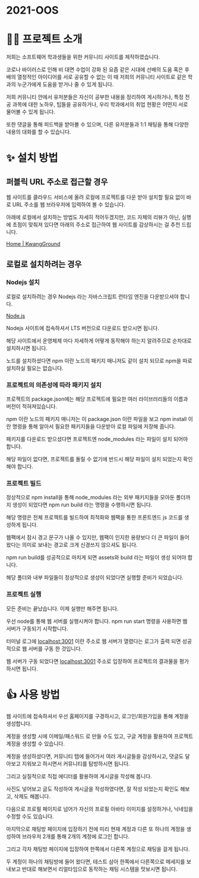 # 2021-OOS

# 🙋‍♂️ 프로젝트 소개

저희는 소프트웨어 학과생들을 위한 커뮤니티 사이트를 제작하였습니다.

코로나 바이러스로 인해 비 대면 수업이 강화 된 요즘 같은 시대에 선배의 도움 혹은 후배의 열정적인 아이디어를 서로 공유할 수 없는 이 때 저희의 커뮤니티 사이트로 같은 학과의 누군가에게 도움을 받거나 줄 수 있게 됩니다.

저희 커뮤니티 안에서 유저분들은 자신이 공부한 내용을 정리하여 게시하거나, 특정 전공 과목에 대한 노하우, 팁들을 공유하거나, 우리 학과에서의 취업 현황은 어떤지 서로 물어볼 수 있게 됩니다.

또한 댓글을 통해 피드백을 받아볼 수 있으며, 다른 유저분들과 1:1 채팅을 통해 다양한 내용의 대화를 할 수 있습니다.

# ✨ 설치 방법

## 퍼블릭 URL 주소로 접근할 경우

웹 사이트를 클라우드 서비스에 올려 로컬에 프로젝트를 다운 받아 설치할 필요 없이 바로 URL 주소를 웹 브라우저에 입력하여 볼 수 있습니다.

아래에 로컬에서 설치하는 방법도 자세히 적어두겠지만, 코드 자체의 리뷰가 아닌, 실행에 초점이 맞춰져 있다면 아래의 주소로 접근하여 웹 사이트를 감상하시는 걸 추천 드립니다.

[Home | KwangGround](https://kwanground.herokuapp.com/)

## 로컬로 설치하려는 경우

### Nodejs 설치

로컬로 설치하려는 경우 Nodejs 라는 자바스크립트 런타임 엔진을 다운받으셔야 합니다.

[Node.js](https://nodejs.org/ko/)

Nodejs 사이트에 접속하셔서 LTS 버전으로 다운로드 받으시면 됩니다.

해당 사이트에서 운영체제 마다 자세하게 어떻게 동작해야 하는지 알려주므로 순차대로 설치하시면 됩니다.

노드를 설치하셨다면 npm 이란 노드의 패키지 매니저도 같이 설치 되므로 npm을 따로 설치하실 필요는 없습니다.

### 프로젝트의 의존성에 따라 패키지 설치

프로젝트의 package.json에는 해당 프로젝트에 필요한 여러 라이브러리들의 이름과 버전이 적혀져있습니다.

npm 이란 노드의 패키지 매니저는 이 package.json 이란 파일을 보고 npm install 이란 명령을 통해 알아서 필요한 패키지들을 다운받아 로컬 파일에 저장해 줍니다.

패키지를 다운로드 받으셨다면 프로젝트엔 node_modules 라는 파일이 설치 되어야 합니다.

해당 파일이 없다면, 프로젝트를 돌릴 수 없기에 반드시 해당 파일이 설치 되었는지 확인해야 합니다.

### 프로젝트 빌드

정상적으로 npm install을 통해 node_modules 라는 외부 패키지들을 모아둔 폴더까지 생성이 되었다면 npm run build 라는 명령을 수행하시면 됩니다.

해당 명령은 전체 프로젝트를 빌드하여 최적화와 웹팩을 통한 프론트엔드 js 코드를 생성하게 됩니다.

웹팩에서 잠시 경고 문구가 나올 수 있지만, 웹팩이 인지한 용량보다 더 큰 파일이 들어왔다는 의미로 보내는 경고로 크게 신경쓰지 않으셔도 됩니다.

npm run build를 성공적으로 마치게 되면 assets와 build 라는 파일이 생성 되어야 합니다.

해당 폴더와 내부 파일들이 정상적으로 생성이 되었다면 실행할 준비가 되었습니다.

### 프로젝트 실행

모든 준비는 끝났습니다. 이제 실행만 해주면 됩니다.

우선 node를 통해 웹 서버를 실행시켜야 합니다. npm run start 명령을 사용하면 웹 서버가 구동되기 시작합니다.

터미널 로그에 [localhost:3001](http://localhost:3001) 이란 주소로 웹 서버가 열렸다는 로그가 출력 되면 성공적으로 웹 서버를 구동 한 것입니다.

웹 서버가 구동 되었다면 [localhost:3001](http://localhost:3001) 주소로 입장하여 프로젝트의 결과물을 평가하시면 됩니다.

# 👍 사용 방법

웹 사이트에 접속하셔서 우선 홈페이지를 구경하시고, 로그인/회원가입을 통해 계정을 생성합니다.

계정을 생성할 시에 이메일/패스워드 로 만들 수도 있고, 구글 계정을 활용하여 프로젝트 계정을 생성할 수 있습니다.

계정을 생성하셨다면, 커뮤니티 탭에 들어가서 여러 게시글들을 감상하시고, 댓글도 달아보고 지워보고 하시면서 커뮤니티를 탐방하시면 됩니다.

그리고 실질적으로 직접 에디터를 활용하여 게시글을 작성해 봅니다.

사진도 넣어보고 글도 작성하여 게시글을 작성하였다면, 잘 작성 되었는지 확인도 해보고, 삭제도 해봅니다.

다음으로 프로필 페이지로 넘어가 자신의 프로필 아바타 이미지를 설정하거나, 닉네임을 수정할 수도 있습니다.

마지막으로 채팅방 페이지에 입장하기 전에 미리 현재 계정과 다른 또 하나의 계정을 생성하여 브라우저 2개를 통해 2개의 계정에 로그인 합니다.

그리고 각자 채팅방 페이지에 입장하여 한쪽에서 다른쪽 계정으로 채팅을 걸게 됩니다.

두 계정이 하나의 채팅방에 들어 왔다면, 테스트 삼아 한쪽에서 다른쪽으로 메세지를 보내보고 반대로 해보면서 리얼타임으로 동작하는 채팅 시스템을 맛보시면 됩니다.
